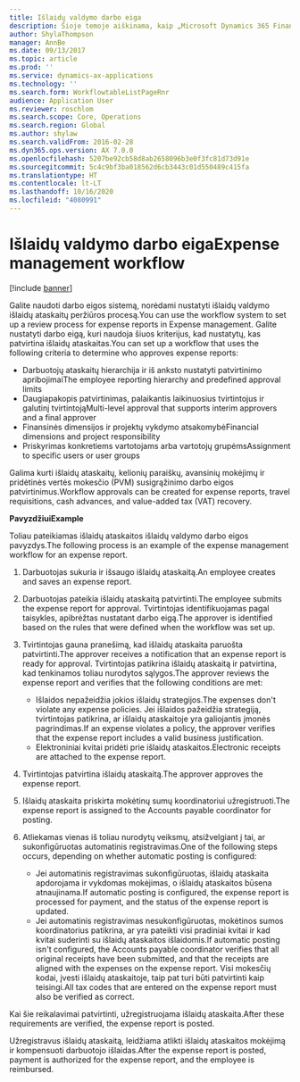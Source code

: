 ```yaml
---
title: Išlaidų valdymo darbo eiga
description: Šioje temoje aiškinama, kaip „Microsoft Dynamics 365 Finance“ galima naudoti darbo eigos sistemą, norint nustatyti išlaidų valdymo išlaidų ataskaitų peržiūros procesą.
author: ShylaThompson
manager: AnnBe
ms.date: 09/13/2017
ms.topic: article
ms.prod: ''
ms.service: dynamics-ax-applications
ms.technology: ''
ms.search.form: WorkflowtableListPageRnr
audience: Application User
ms.reviewer: roschlom
ms.search.scope: Core, Operations
ms.search.region: Global
ms.author: shylaw
ms.search.validFrom: 2016-02-28
ms.dyn365.ops.version: AX 7.0.0
ms.openlocfilehash: 5207be92cb58d8ab2658096b3e0f3fc81d73d91e
ms.sourcegitcommit: 5c4c9bf3ba018562d6cb3443c01d550489c415fa
ms.translationtype: HT
ms.contentlocale: lt-LT
ms.lasthandoff: 10/16/2020
ms.locfileid: "4080991"
---
```

# <a name="expense-management-workflow"></a><span data-ttu-id="7f7df-103">Išlaidų valdymo darbo eiga</span><span class="sxs-lookup"><span data-stu-id="7f7df-103">Expense management workflow</span></span>

[!include [banner](../includes/banner.md)]

<span data-ttu-id="7f7df-104">Galite naudoti darbo eigos sistemą, norėdami nustatyti išlaidų valdymo išlaidų ataskaitų peržiūros procesą.</span><span class="sxs-lookup"><span data-stu-id="7f7df-104">You can use the workflow system to set up a review process for expense reports in Expense management.</span></span> <span data-ttu-id="7f7df-105">Galite nustatyti darbo eigą, kuri naudoja šiuos kriterijus, kad nustatytų, kas patvirtina išlaidų ataskaitas.</span><span class="sxs-lookup"><span data-stu-id="7f7df-105">You can set up a workflow that uses the following criteria to determine who approves expense reports:</span></span>

- <span data-ttu-id="7f7df-106">Darbuotojų ataskaitų hierarchija ir iš anksto nustatyti patvirtinimo apribojimai</span><span class="sxs-lookup"><span data-stu-id="7f7df-106">The employee reporting hierarchy and predefined approval limits</span></span>
- <span data-ttu-id="7f7df-107">Daugiapakopis patvirtinimas, palaikantis laikinuosius tvirtintojus ir galutinį tvirtintoją</span><span class="sxs-lookup"><span data-stu-id="7f7df-107">Multi-level approval that supports interim approvers and a final approver</span></span>
- <span data-ttu-id="7f7df-108">Finansinės dimensijos ir projektų vykdymo atsakomybė</span><span class="sxs-lookup"><span data-stu-id="7f7df-108">Financial dimensions and project responsibility</span></span>
- <span data-ttu-id="7f7df-109">Priskyrimas konkretiems vartotojams arba vartotojų grupėms</span><span class="sxs-lookup"><span data-stu-id="7f7df-109">Assignment to specific users or user groups</span></span>

<span data-ttu-id="7f7df-110">Galima kurti išlaidų ataskaitų, kelionių paraiškų, avansinių mokėjimų ir pridėtinės vertės mokesčio (PVM) susigrąžinimo darbo eigos patvirtinimus.</span><span class="sxs-lookup"><span data-stu-id="7f7df-110">Workflow approvals can be created for expense reports, travel requisitions, cash advances, and value-added tax (VAT) recovery.</span></span>

<span data-ttu-id="7f7df-111">**Pavyzdžiui**</span><span class="sxs-lookup"><span data-stu-id="7f7df-111">**Example**</span></span>

<span data-ttu-id="7f7df-112">Toliau pateikiamas išlaidų ataskaitos išlaidų valdymo darbo eigos pavyzdys.</span><span class="sxs-lookup"><span data-stu-id="7f7df-112">The following process is an example of the expense management workflow for an expense report.</span></span>

1. <span data-ttu-id="7f7df-113">Darbuotojas sukuria ir išsaugo išlaidų ataskaitą.</span><span class="sxs-lookup"><span data-stu-id="7f7df-113">An employee creates and saves an expense report.</span></span>
2. <span data-ttu-id="7f7df-114">Darbuotojas pateikia išlaidų ataskaitą patvirtinti.</span><span class="sxs-lookup"><span data-stu-id="7f7df-114">The employee submits the expense report for approval.</span></span> <span data-ttu-id="7f7df-115">Tvirtintojas identifikuojamas pagal taisykles, apibrėžtas nustatant darbo eigą.</span><span class="sxs-lookup"><span data-stu-id="7f7df-115">The approver is identified based on the rules that were defined when the workflow was set up.</span></span>
3. <span data-ttu-id="7f7df-116">Tvirtintojas gauna pranešimą, kad išlaidų ataskaita paruošta patvirtinti.</span><span class="sxs-lookup"><span data-stu-id="7f7df-116">The approver receives a notification that an expense report is ready for approval.</span></span> <span data-ttu-id="7f7df-117">Tvirtintojas patikrina išlaidų ataskaitą ir patvirtina, kad tenkinamos toliau nurodytos sąlygos.</span><span class="sxs-lookup"><span data-stu-id="7f7df-117">The approver reviews the expense report and verifies that the following conditions are met:</span></span>

    - <span data-ttu-id="7f7df-118">Išlaidos nepažeidžia jokios išlaidų strategijos.</span><span class="sxs-lookup"><span data-stu-id="7f7df-118">The expenses don't violate any expense policies.</span></span> <span data-ttu-id="7f7df-119">Jei išlaidos pažeidžia strategiją, tvirtintojas patikrina, ar išlaidų ataskaitoje yra galiojantis įmonės pagrindimas.</span><span class="sxs-lookup"><span data-stu-id="7f7df-119">If an expense violates a policy, the approver verifies that the expense report includes a valid business justification.</span></span>
    - <span data-ttu-id="7f7df-120">Elektroniniai kvitai pridėti prie išlaidų ataskaitos.</span><span class="sxs-lookup"><span data-stu-id="7f7df-120">Electronic receipts are attached to the expense report.</span></span>

4. <span data-ttu-id="7f7df-121">Tvirtintojas patvirtina išlaidų ataskaitą.</span><span class="sxs-lookup"><span data-stu-id="7f7df-121">The approver approves the expense report.</span></span>
5. <span data-ttu-id="7f7df-122">Išlaidų ataskaita priskirta mokėtinų sumų koordinatoriui užregistruoti.</span><span class="sxs-lookup"><span data-stu-id="7f7df-122">The expense report is assigned to the Accounts payable coordinator for posting.</span></span>
6. <span data-ttu-id="7f7df-123">Atliekamas vienas iš toliau nurodytų veiksmų, atsižvelgiant į tai, ar sukonfigūruotas automatinis registravimas.</span><span class="sxs-lookup"><span data-stu-id="7f7df-123">One of the following steps occurs, depending on whether automatic posting is configured:</span></span>

    - <span data-ttu-id="7f7df-124">Jei automatinis registravimas sukonfigūruotas, išlaidų ataskaita apdorojama ir vykdomas mokėjimas, o išlaidų ataskaitos būsena atnaujinama.</span><span class="sxs-lookup"><span data-stu-id="7f7df-124">If automatic posting is configured, the expense report is processed for payment, and the status of the expense report is updated.</span></span>
    - <span data-ttu-id="7f7df-125">Jei automatinis registravimas nesukonfigūruotas, mokėtinos sumos koordinatorius patikrina, ar yra pateikti visi pradiniai kvitai ir kad kvitai suderinti su išlaidų ataskaitos išlaidomis.</span><span class="sxs-lookup"><span data-stu-id="7f7df-125">If automatic posting isn't configured, the Accounts payable coordinator verifies that all original receipts have been submitted, and that the receipts are aligned with the expenses on the expense report.</span></span> <span data-ttu-id="7f7df-126">Visi mokesčių kodai, įvesti išlaidų ataskaitoje, taip pat turi būti patvirtinti kaip teisingi.</span><span class="sxs-lookup"><span data-stu-id="7f7df-126">All tax codes that are entered on the expense report must also be verified as correct.</span></span>

<span data-ttu-id="7f7df-127">Kai šie reikalavimai patvirtinti, užregistruojama išlaidų ataskaita.</span><span class="sxs-lookup"><span data-stu-id="7f7df-127">After these requirements are verified, the expense report is posted.</span></span>

<span data-ttu-id="7f7df-128">Užregistravus išlaidų ataskaitą, leidžiama atlikti išlaidų ataskaitos mokėjimą ir kompensuoti darbuotojo išlaidas.</span><span class="sxs-lookup"><span data-stu-id="7f7df-128">After the expense report is posted, payment is authorized for the expense report, and the employee is reimbursed.</span></span>
